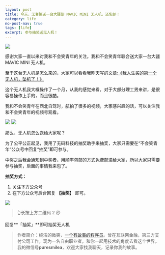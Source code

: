 ```yaml
---
layout: post
title: 今天，无套路送一台大疆御 MAVIC MINI 无人机，还包邮！
category: life
no-post-nav: true
tags: [life]
excerpt: 参与抽奖送无人机！
---
```


![](http://favorites.ren/assets/images/2020/it/dajiang/dajiang01.jpg) 

感谢大家一直以来对我和不会笑青年的关注，我和不会笑青年联合送大家一台大疆 MAVIC MINI 无人机。

至于这台无人机是怎么来的，大家可以看看我昨天写的文章:[《我人生买的第一个无人机，坠机了！》](http://www.ityouknow.com/life/2020/07/15/zhuiji.html)

这个无人机我大概操作了一个月，从我的感觉来看，对于大部分理工男来讲，是很容易操作上手的，而且很酷。

我和不会笑青年在西北自驾时，航拍了很多的视频，大家感兴趣的话，可以关注我和不会笑青年的视频号观看。

![](http://favorites.ren/assets/images/2020/it/dajiang/dajiang02.jpg) 
![](http://favorites.ren/assets/images/2020/it/dajiang/dajiang03.jpg) 

那么，无人机怎么送给大家呢？

为了公平公正起见，我用了无码科技的抽奖助手来抽奖，大家只需要在“不会笑青年”公众号中回复“抽奖”即可参与。

中奖之后我会通知到中奖者，用顺丰包邮的方式免费邮递给大家，所以大家只需要参与抽奖，后面的事情我来包了。

**抽奖方式：**

1. 关注下方公众号
2. 在下方公众号后台回复 **【抽奖】** 即可。

![](http://favorites.ren/assets/images/2020/it/dajiang/dajiang04.jpg) 

>👆长按上方二维码 2 秒

回复**「抽奖」**即可抽奖无人机

>作者简介：纯洁的微笑，[一个有故事的程序员](http://www.ityouknow.com/life/2020/03/25/fengkou-10year.html)。曾在互联网金融，第三方支付公司工作，现为一名自由职业者，和你一起用技术的角度去看这个世界。我的微信号**puresmilea**，欢迎大家找我聊天，记录你我的故事。








